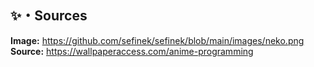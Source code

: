 ## ✨・Sources

**Image:** https://github.com/sefinek/sefinek/blob/main/images/neko.png  
**Source:** https://wallpaperaccess.com/anime-programming